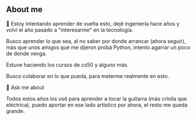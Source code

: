 
## About me

🌱 
Estoy intentando aprender de vuelta esto, dejé ingeniería hace años y volví el año pasado a "interesarme" en la tecnología.

Busco aprender lo que sea, al no saber por donde arrancar (ahora seguir), más que unos amigos que me dijeron probá Python, intento agarrar un poco de donde venga.

Estuve haciendo los cursos de cs50 y alguno más.

Busco colaborar en lo que pueda, para meterme realmente en esto.

💬 Ask me about 

Todos estos años los usé para aprender a tocar la guitarra (más criolla que eléctrica), puedo aportar en ese lado artístico por ahora, el resto me queda grande.
